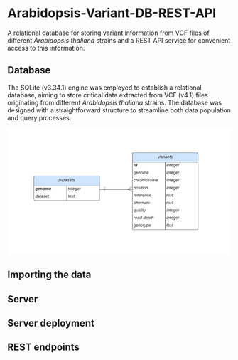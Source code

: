 # Arabidopsis-Variant-DB-REST-API
 A relational database for storing variant information from VCF files of different *Arabidopsis thaliana* strains and a REST API service for convenient access to this information.

## Database
The SQLite (v3.34.1) engine was employed to establish a relational database, aiming to store critical data extracted from VCF (v4.1) files originating from different *Arabidopsis thaliana* strains. The database was designed with a straightforward structure to streamline both data population and query processes.

![alt text](https://github.com/AkirisMc/Arabidopsis-Variant-DB-REST-API/blob/main/Images/Database_ER_diagram.jpg)

## Importing the data

## Server 

## Server deployment 

## REST endpoints 

